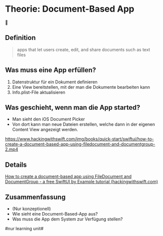 # Theorie: Document-Based App
📄

## Definition

> apps that let users create, edit, and share documents such as text files

## Was muss eine App erfüllen?

1. Datenstruktur für ein Dokument definieren
2. Eine View bereitstellen, mit der man die Dokumente bearbeiten kann
3. Info.plist-File aktualisieren

## Was geschieht, wenn man die App started?

- Man sieht den iOS Document Picker
- Von dort kann man neue Dateien erstellen, welche dann in der eigenen Content View angezeigt werden.

https://www.hackingwithswift.com/img/books/quick-start/swiftui/how-to-create-a-document-based-app-using-filedocument-and-documentgroup-2.mp4

## Details

[How to create a document-based app using FileDocument and DocumentGroup - a free SwiftUI by Example tutorial (hackingwithswift.com)][1]

## Zusammenfassung
- (Nur konzeptionell)
- Wie sieht eine Document-Based-App aus?
- Was muss die App dem System zur Verfügung stellen?

[1]:	https://www.hackingwithswift.com/quick-start/swiftui/how-to-create-a-document-based-app-using-filedocument-and-documentgroup

#nur learning unit#